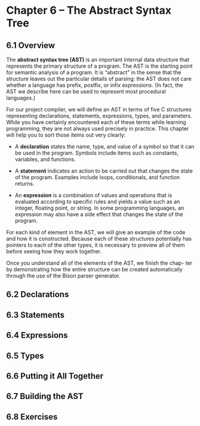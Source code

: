 # Chapter 6 – The Abstract Syntax Tree

## 6.1 Overview

The **abstract syntax tree (AST)** is an important internal data structure that
represents the primary structure of a program. The AST is the starting
point for semantic analysis of a program. It is “abstract” in the sense that
the structure leaves out the particular details of parsing: the AST does
not care whether a language has prefix, postfix, or infix expressions. (In
fact, the AST we describe here can be used to represent most procedural
languages.)

For our project compiler, we will define an AST in terms of five C
structures representing declarations, statements, expressions, types, and
parameters. While you have certainly encountered each of these terms
while learning programming, they are not always used precisely in practice.
This chapter will help you to sort those items out very clearly:

- A **declaration** states the name, type, and value of a symbol so that
it can be used in the program. Symbols include items such as 
constants, variables, and functions.

- A **statement** indicates an action to be carried out that changes the
state of the program. Examples include loops, conditionals, and
function returns.

- An **expression** is a combination of values and operations that is
evaluated according to specific rules and yields a value such as an 
integer, floating point, or string. 
In some programming languages, an expression may also have a side effect 
that changes the state of the program.

For each kind of element in the AST, we will give an example of the
code and how it is constructed. Because each of these structures 
potentially has pointers to each of the other types, it is necessary 
to preview all of them before seeing how they work together.

Once you understand all of the elements of the AST, we finish the chap-
ter by demonstrating how the entire structure can be created automatically
through the use of the Bison parser generator.


## 6.2 Declarations

## 6.3 Statements

## 6.4 Expressions

## 6.5 Types

## 6.6 Putting it All Together

## 6.7 Building the AST

## 6.8 Exercises




